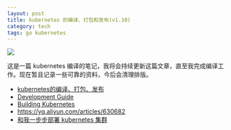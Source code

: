 ```yaml
---
layout: post
title: kubernetes 的编译、打包和发布(v1.10)
category: tech
tags: go kubernetes
---
```

![](https://cdn.kelu.org/blog/tags/k8s.jpg)

这是一篇 kubernetes 编译的笔记，我将会持续更新这篇文章，直至我完成编译工作。现在暂且记录一些可靠的资料，今后会清理排版。

* [kubernetes的编译、打包、发布](https://www.lijiaocn.com/%E9%A1%B9%E7%9B%AE/2017/05/15/Kubernetes-compile.html)
* [Development Guide](https://github.com/kubernetes/community/blob/master/contributors/devel/development.md)
* [Building Kubernetes](https://github.com/kubernetes/kubernetes/blob/dcdd114d0a4f1f440e84f0eeabb9a0ffcda336b4/build/README.md)
* <https://yq.aliyun.com/articles/630682>
* [和我一步步部署 kubernetes 集群](https://k8s-install.opsnull.com/)
